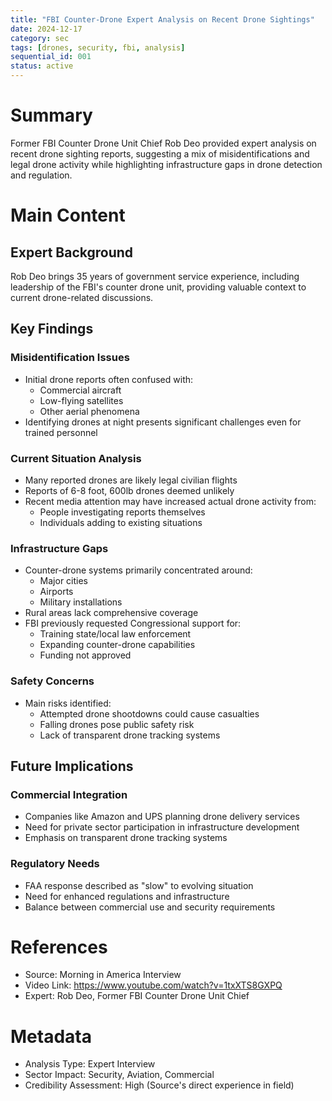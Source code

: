 ```yaml
---
title: "FBI Counter-Drone Expert Analysis on Recent Drone Sightings"
date: 2024-12-17
category: sec
tags: [drones, security, fbi, analysis]
sequential_id: 001
status: active
---
```


# Summary
Former FBI Counter Drone Unit Chief Rob Deo provided expert analysis on recent drone sighting reports, suggesting a mix of misidentifications and legal drone activity while highlighting infrastructure gaps in drone detection and regulation.

# Main Content

## Expert Background
Rob Deo brings 35 years of government service experience, including leadership of the FBI's counter drone unit, providing valuable context to current drone-related discussions.

## Key Findings

### Misidentification Issues
- Initial drone reports often confused with:
  - Commercial aircraft
  - Low-flying satellites
  - Other aerial phenomena
- Identifying drones at night presents significant challenges even for trained personnel

### Current Situation Analysis
- Many reported drones are likely legal civilian flights
- Reports of 6-8 foot, 600lb drones deemed unlikely
- Recent media attention may have increased actual drone activity from:
  - People investigating reports themselves
  - Individuals adding to existing situations

### Infrastructure Gaps
- Counter-drone systems primarily concentrated around:
  - Major cities
  - Airports
  - Military installations
- Rural areas lack comprehensive coverage
- FBI previously requested Congressional support for:
  - Training state/local law enforcement
  - Expanding counter-drone capabilities
  - Funding not approved

### Safety Concerns
- Main risks identified:
  - Attempted drone shootdowns could cause casualties
  - Falling drones pose public safety risk
  - Lack of transparent drone tracking systems

## Future Implications

### Commercial Integration
- Companies like Amazon and UPS planning drone delivery services
- Need for private sector participation in infrastructure development
- Emphasis on transparent drone tracking systems

### Regulatory Needs
- FAA response described as "slow" to evolving situation
- Need for enhanced regulations and infrastructure
- Balance between commercial use and security requirements

# References
- Source: Morning in America Interview
- Video Link: https://www.youtube.com/watch?v=1txXTS8GXPQ
- Expert: Rob Deo, Former FBI Counter Drone Unit Chief

# Metadata
- Analysis Type: Expert Interview
- Sector Impact: Security, Aviation, Commercial
- Credibility Assessment: High (Source's direct experience in field)
